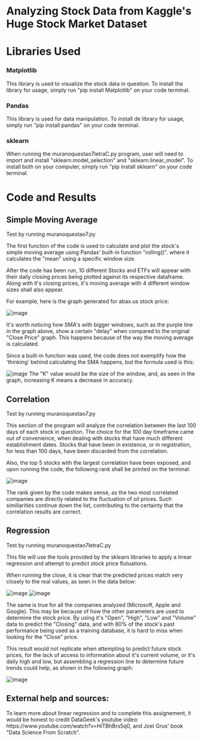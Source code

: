 <h1> Analyzing Stock Data from Kaggle's Huge Stock Market Dataset </h1>

<h1>  Libraries Used </h1>
<h3> Matplotlib </h3>
 This library is used to visualize the stock data in question. 
 To install the library for usage, simply run "pip install Matplotlib" on your code terminal. 

<h3> Pandas </h3>
This library is used for data manipulation. To install de library for usage, simply run "pip install pandas" on your code terminal.

<h3> sklearn </h3>
When running the muranoquestao7letraC.py program, user will need to import and install "sklearn.model_selection" and "sklearn.linear_model". To install both on your computer, simply run "pip install sklearn" on your code terminal. 

<h1> Code and Results </h1>
<h2> Simple Moving Average </h2>
<p> Test by running muranoquestao7.py </p>
<p> The first function of the code is used to calculate and plot the stock's simple moving
average using Pandas' built-in function "rolling()". where it calculates the "mean" using a specific window
size. </p>
<p> After the code has been run, 10 different Stocks and ETFs will appear
with their daily closing prices being plotted against its respective dataframe. Along
with it's closing prices, it's moving average with 4 different window sizes shall also appear.</p>
<p> For example, here is the graph generated for abax.us stock price:</p>

![image](https://github.com/user-attachments/assets/a35a32c8-e6e7-4250-9dda-e91afcc8a51c)
<p> It's worth noticing how SMA's with bigger windows, such as the purple line in the graph above, show a certain "delay" when compared to the original "Close Price" graph. This happens because of the way the moving average is calculated. </p>
<p> Since a built-in function was used, the code does not exemplify how the 'thinking' behind calculating the SMA happens, but the formula used is this: </p>

![image](https://github.com/user-attachments/assets/9ba38cb9-32e9-407e-a1d0-3b93d8bb3bca)
The "K" value would be the size of the window, and, as seen in the graph, increasing K means a decrease in accuracy. 
<h2> Correlation </h2>
<p> Test by running muranoquestao7.py </p>
<p>This section of the program will analyze the correlation between
the last 100 days of each stock in question. The choice for the 100 
day timeframe came out of convenience, when dealing with stocks that have
much different establishment dates. Stocks that have been in existence, or in registration, 
for less than 100 days, have been discarded from the correlation.</p>

<p> Also, the top 5 stocks with the largest correlation have been exposed, and upon running the code,
the following rank shall be printed on the terminal: </p>

![image](https://github.com/user-attachments/assets/9b7a7a28-d0cb-4319-bacd-b28d711d5642)

<p> The rank given by the code makes sense, as the two most correlated companies are directly related to the fluctuation of oil prices. Such similiarities continue down the list, contributing to the certainty that the correlation results are correct. </p>

<h2> Regression </h2>
<p> Test by running muranoquestao7letraC.py</p>
<P> This file will use the tools provided by the sklearn libraries to apply a linear regression and attempt to predict stock price flutuations. 
</P>
<p> When running the close, it is clear that the predicted prices match very closely to the real values, as seen in the data below: </p>

![image](https://github.com/user-attachments/assets/2dfa24dc-11b8-4a60-a876-2eadc9bffff2)
![image](https://github.com/user-attachments/assets/e488180c-127c-4563-8a7f-8df91ed3f6bd)


The same is true for all the companies analyzed (Microsoft, Apple and Google). 
This may be because of how the other parameters are used to determine the stock price. By using it's "Open", "High", "Low" and "Volume" data to predict the "Closing" data, and with 80% of the stock's past performance being used as a training database, it is hard to miss when looking for the "Close" price.
<p> This result would not replicate when attempting to predict future stock prices, for the lack of access to information about it's current volume, or it's daily high and low, but assembling a regression line to determine future trends could help, as shown in the following graph: </p>

![image](https://github.com/user-attachments/assets/9ea0d929-76f8-4d0d-9a37-35b1db787981)

<h2> External help and sources: </h2>
To learn more about linear regression and to complete this assignement, it would be honest to credit DataGeek's youtube video: https://www.youtube.com/watch?v=HiTBhBrs5q0, and Joel Grus' book "Data Science From Scratch". 
